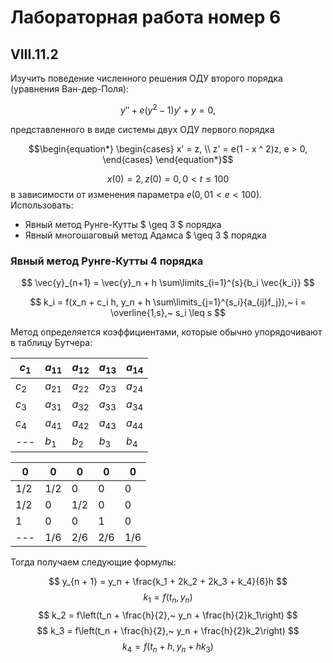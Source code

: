 # Лабораторная работа номер 6
## VIII.11.2
Изучить поведение численного решения ОДУ второго порядка (уравнения Ван-дер-Поля):

$$ y'' + e(y^2 - 1)y' + y = 0, $$

представленного в виде системы двух ОДУ первого порядка

$$\begin{equation*} 
    \begin{cases}
        x' = z, \\
        z' = e(1 - x ^ 2)z, e > 0,
    \end{cases}
\end{equation*}$$

$$ x(0) = 2, z(0) = 0, 0 < t \leq 100 $$
в зависимости от изменения параметра $e (0,01 < e < 100)$. Использовать:
* Явный метод Рунге-Кутты $ \geq 3 $ порядка 
* Явный многошаговый метод Адамса $ \geq 3 $ порядка

### Явный метод Рунге-Кутты 4 порядка
$$ \vec{y}_{n+1} = \vec{y}_n + h \sum\limits_{i=1}^{s}{b_i \vec{k_i}} $$

$$ k_i = f(x_n + c_i h, y_n + h \sum\limits_{j=1}^{s_i}{a_{ij}f_j}),~ i = \overline{1,s},~ s_i \leq s $$

Метод определяется коэффициентами, которые обычно упорядочивают в таблицу Бутчера:

| $с_1$ | $a_{11}$ | $a_{12}$ | $a_{13}$ | $a_{14}$ |
|  ---  |    ---   |    ---   |    ---   |   ---    |
| $с_2$ | $a_{21}$ | $a_{22}$ | $a_{23}$ | $a_{24}$ |
| $с_3$ | $a_{31}$ | $a_{32}$ | $a_{33}$ | $a_{34}$ |
| $с_4$ | $a_{41}$ | $a_{42}$ | $a_{43}$ | $a_{44}$ |
|  ---  |  $b_1$   | $b_{2}$  | $b_{3}$  | $b_{4}$  |

|  $0$  |  $0$  |  $0$  |  $0$  |  $0$  |
|  ---  |  ---  |  ---  |  ---  |  ---  |
| $1/2$ | $1/2$ |  $0$  |  $0$  |  $0$  |
| $1/2$ |  $0$  | $1/2$ |  $0$  |  $0$  |
|  $1$  |  $0$  |  $0$  |  $1$  |  $0$  |
|  ---  | $1/6$ | $2/6$ | $2/6$ | $1/6$ |

Тогда получаем следующие формулы:

$$ y_{n + 1} = y_n + \frac{k_1 + 2k_2 + 2k_3 + k_4}{6}h $$
$$ k_1 = f(t_n, y_n) $$
$$ k_2 = f\left(t_n + \frac{h}{2},~ y_n + \frac{h}{2}k_1\right) $$
$$ k_3 = f\left(t_n + \frac{h}{2},~ y_n + \frac{h}{2}k_2\right) $$
$$ k_4 = f(t_n + h, y_n + hk_3) $$

